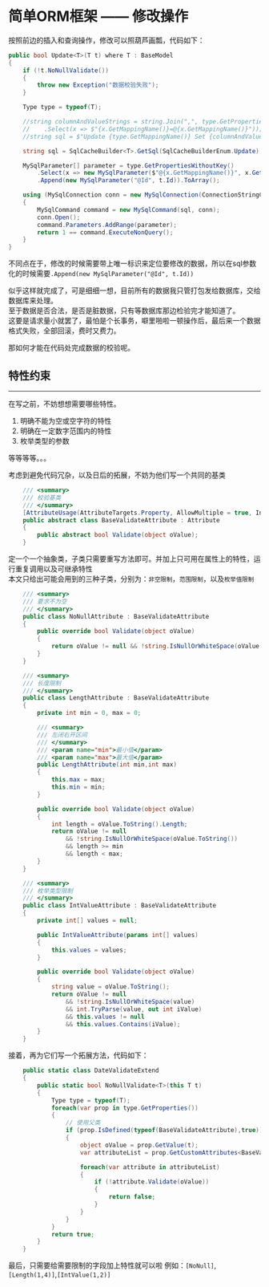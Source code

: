 # 简单ORM框架 —— 修改操作

按照前边的插入和查询操作，修改可以照葫芦画瓢，代码如下：

```csharp
public bool Update<T>(T t) where T : BaseModel
{
    if (!t.NoNullValidate())
    {
        throw new Exception("数据校验失败");
    }

    Type type = typeof(T);

    //string columnAndValueStrings = string.Join(",", type.GetPropertiesWithoutKey()
    //    .Select(x => $"{x.GetMappingName()}=@{x.GetMappingName()}"));
    //string sql = $"Update {type.GetMappingName()} Set {columnAndValueStrings} Where Id = @Id;";

    string sql = SqlCacheBuilder<T>.GetSql(SqlCacheBuilderEnum.Update);

    MySqlParameter[] parameter = type.GetPropertiesWithoutKey()
        .Select(x => new MySqlParameter($"@{x.GetMappingName()}", x.GetValue(t) ?? DBNull.Value))
        .Append(new MySqlParameter("@Id", t.Id)).ToArray();

    using (MySqlConnection conn = new MySqlConnection(ConnectionStringCustomers))
    {
        MySqlCommand command = new MySqlCommand(sql, conn);
        conn.Open();
        command.Parameters.AddRange(parameter);
        return 1 == command.ExecuteNonQuery();
    }
}
```

不同点在于，修改的时候需要带上唯一标识来定位要修改的数据，所以在sql参数化的时候需要`.Append(new MySqlParameter("@Id", t.Id))`

似乎这样就完成了，可是细细一想，目前所有的数据我只管打包发给数据库，交给数据库来处理。  
至于数据是否合法，是否是脏数据，只有等数据库那边检验完才能知道了。  
这要是请求量小就罢了，最怕是个长事务，噼里啪啦一顿操作后，最后来一个数据格式失败，全部回滚，费时又费力。

那如何才能在代码处完成数据的校验呢。

## 特性约束

---

在写之前，不妨想想需要哪些特性。  
1. 明确不能为空或空字符的特性
2. 明确在一定数字范围内的特性
3. 枚举类型的参数

等等等等。。。

考虑到避免代码冗杂，以及日后的拓展，不妨为他们写一个共同的基类

```csharp
    /// <summary>
    /// 校验基类
    /// </summary>
    [AttributeUsage(AttributeTargets.Property, AllowMultiple = true, Inherited = true)]
    public abstract class BaseValidateAttribute : Attribute
    {
        public abstract bool Validate(object oValue);
    }
```

定一个一个抽象类，子类只需要重写方法即可。并加上只可用在属性上的特性，运行重复调用以及可继承特性  
本文只给出可能会用到的三种子类，分别为：`非空限制`，`范围限制`，以及`枚举值限制`

```csharp
    /// <summary>
    /// 要求不为空
    /// </summary>
    public class NoNullAttribute : BaseValidateAttribute
    {
        public override bool Validate(object oValue)
        {
            return oValue != null && !string.IsNullOrWhiteSpace(oValue.ToString());
        }
    }

    /// <summary>
    /// 长度限制
    /// </summary>
    public class LengthAttribute : BaseValidateAttribute
    {
        private int min = 0, max = 0;

        /// <summary>
        /// 左闭右开区间
        /// </summary>
        /// <param name="min">最小值</param>
        /// <param name="max">最大值</param>
        public LengthAttribute(int min,int max)
        {
            this.max = max;
            this.min = min;
        }

        public override bool Validate(object oValue)
        {
            int length = oValue.ToString().Length;
            return oValue != null
                && !string.IsNullOrWhiteSpace(oValue.ToString())
                && length >= min
                && length < max;
        }
    }

    /// <summary>
    /// 枚举类型限制
    /// </summary>
	public class IntValueAttribute : BaseValidateAttribute
	{
		private int[] values = null;

		public IntValueAttribute(params int[] values)
		{
			this.values = values;
		}

        public override bool Validate(object oValue)
        {
			string value = oValue.ToString();
			return oValue != null
				&& !string.IsNullOrWhiteSpace(value)
				&& int.TryParse(value, out int iValue)
				&& this.values != null
				&& this.values.Contains(iValue);
        }
    }

```

接着，再为它们写一个拓展方法，代码如下：

```csharp
    public static class DateValidateExtend
    {
        public static bool NoNullValidate<T>(this T t)
        {
            Type type = typeof(T);
            foreach(var prop in type.GetProperties())
            {
                // 使用父类
                if (prop.IsDefined(typeof(BaseValidateAttribute),true))
                {
                    object oValue = prop.GetValue(t);
                    var attributeList = prop.GetCustomAttributes<BaseValidateAttribute>();

                    foreach(var attribute in attributeList)
                    {
                        if (!attribute.Validate(oValue))
                        {
                            return false;
                        }
                    }
                }
            }
            return true;
        }
    }
```

最后，只需要给需要限制的字段加上特性就可以啦
例如：`[NoNull]`,`[Length(1,4)]`,`[IntValue(1,2)]`